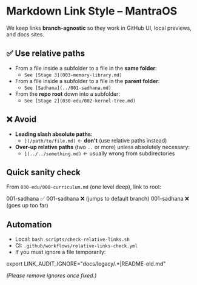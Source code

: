 # Markdown Link Style – MantraOS

We keep links **branch-agnostic** so they work in GitHub UI, local previews, and docs sites.

## ✅ Use relative paths

- From a file inside a subfolder to a file in the **same folder**:
  - `See [Stage 3](003-memory-library.md)`
- From a file inside a subfolder to a file in the **parent folder**:
  - `See [Sadhana](../001-sadhana.md)`
- From the **repo root** down into a subfolder:
  - `See [Stage 2](030-edu/002-kernel-tree.md)`

## ❌ Avoid

- **Leading slash absolute paths**:
  - `](/path/to/file.md)` ← **don't** (use relative paths instead)
- **Over-up relative paths** (two `..` or more) unless absolutely necessary:
  - `](../../something.md)` ← usually wrong from subdirectories

## Quick sanity check

From `030-edu/000-curriculum.md` (one level deep), link to root:

001-sadhana       ✅
001-sadhana         ❌ (jumps to default branch)
001-sadhana    ❌ (goes up too far)

## Automation

- Local: `bash scripts/check-relative-links.sh`
- CI: `.github/workflows/relative-links-check.yml`
- If you must ignore a file temporarily:

export LINK_AUDIT_IGNORE="docs/legacy/.*|README-old.md"

*(Please remove ignores once fixed.)*

